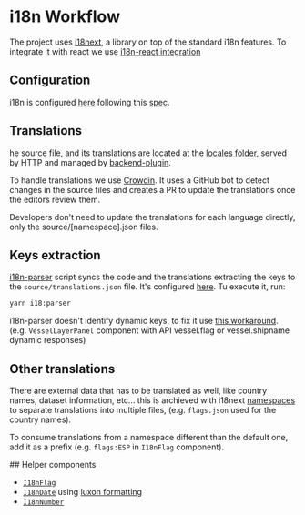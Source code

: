 # i18n Workflow

The project uses [i18next](https://www.i18next.com/), a library on top of the standard i18n features. To integrate it with react we use [i18n-react integration](https://react.i18next.com/)

## Configuration

i18n is configured [here](applications/fishing-map/src/features/i18n/i18n.ts) following this [spec](https://www.i18next.com/overview/configuration-options).

## Translations

he source file, and its translations are located at the [locales folder](applications/fishing-map/public/locales), served by HTTP and managed by [backend-plugin](https://github.com/i18next/i18next-http-backend).

To handle translations we use [Crowdin](https://crowdin.com/project/gfw-frontend). It uses a GitHub bot to detect changes in the source files and creates a PR to update the translations once the editors review them.

Developers don't need to update the translations for each language directly, only the source/[namespace].json files.

## Keys extraction

[i18n-parser](https://github.com/i18next/i18next-parser) script syncs the code and the translations extracting the keys to the `source/translations.json` file. It's configured [here](applications/fishing-map/i18next-parser.config.js). Tu execute it, run:

```bash
yarn i18:parser
```

i18n-parser doesn't identify dynamic keys, to fix it use [this workaround](https://github.com/i18next/i18next-parser#caveats). (e.g. `VesselLayerPanel` component with API vessel.flag or vessel.shipname dynamic responses)

## Other translations

There are external data that has to be translated as well, like country names, dataset information, etc... this is archieved with i18next [namespaces](https://www.i18next.com/principles/namespaces) to separate translations into multiple files, (e.g. `flags.json` used for the country names).

To consume translations from a namespace different than the default one, add it as a prefix (e.g. `flags:ESP` in `I18nFlag` component).

## Helper components

- [`I18nFlag`](applications/fishing-map/src/features/i18n/i18nFlag.tsx)
- [`I18nDate`](applications/fishing-map/src/features/i18n/i18nDate.tsx) using [luxon formatting](https://moment.github.io/luxon/docs/class/src/datetime.js~DateTime.html)
- [`I18nNumber`](applications/fishing-map/src/features/i18n/i18nNumber.tsx)